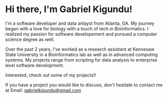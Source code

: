# Hi there, I'm Gabriel Kigundu!
I'm a software developer and data anlayst from Atlanta, GA. My journey began with a love for biology with a touch of tech in Bioinformatics. 
I realized my passion for software developement and pursued a computer science degree as well. 


Over the past 2 years, I've worked as a research assistant at Kennesaw State University in a Bioinformatics lab as well as in advanced computing systems. 
My projects range from scripting for data analysis to enterprise level software development.

Interested, check out some of my projects!!

If you have a project you would like to discuss, don't hesitate to contact me at 
Email: gabrielkigundu@gmail.com

